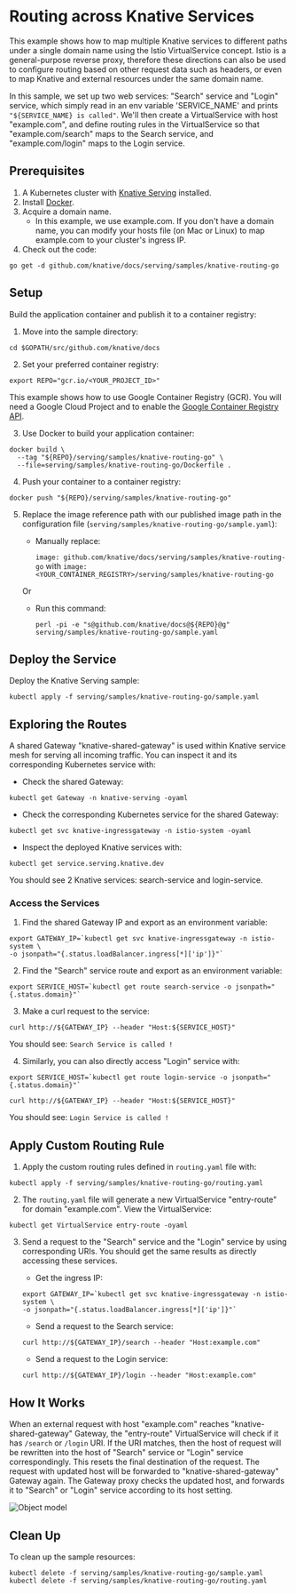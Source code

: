 # Routing across Knative Services

This example shows how to map multiple Knative services to different paths
under a single domain name using the Istio VirtualService concept.
Istio is a general-purpose reverse proxy, therefore these directions can also be
used to configure routing based on other request data such as headers, or even
to map Knative and external resources under the same domain name.

In this sample, we set up two web services: "Search" service and "Login"
service, which simply read in an env variable 'SERVICE_NAME' and prints
`"${SERVICE_NAME} is called"`. We'll then create a VirtualService with host
"example.com", and define routing rules in the VirtualService so that
"example.com/search" maps to the Search service, and "example.com/login" maps
to the Login service.

## Prerequisites

1. A Kubernetes cluster with [Knative Serving](https://github.com/knative/docs/blob/master/install/README.md) installed.
2. Install [Docker](https://docs.docker.com/get-started/#prepare-your-docker-environment).
3. Acquire a domain name.
    - In this example, we use example.com. If you don't have a domain name,
you can modify your hosts file (on Mac or Linux) to map example.com to your
cluster's ingress IP.
4. Check out the code:
```
go get -d github.com/knative/docs/serving/samples/knative-routing-go
```

## Setup

Build the application container and publish it to a container registry:

1. Move into the sample directory:
```
cd $GOPATH/src/github.com/knative/docs
```

2. Set your preferred container registry:
```
export REPO="gcr.io/<YOUR_PROJECT_ID>"
```
   This example shows how to use Google Container Registry (GCR). You will need a Google Cloud Project and to enable the [Google Container Registry
API](https://console.cloud.google.com/apis/library/containerregistry.googleapis.com).

3. Use Docker to build your application container:
```
docker build \
  --tag "${REPO}/serving/samples/knative-routing-go" \
  --file=serving/samples/knative-routing-go/Dockerfile .
```

4. Push your container to a container registry:
```
docker push "${REPO}/serving/samples/knative-routing-go"
```

5. Replace the image reference path with our published image path in the configuration file (`serving/samples/knative-routing-go/sample.yaml`):
   * Manually replace:

     `image: github.com/knative/docs/serving/samples/knative-routing-go` with `image: <YOUR_CONTAINER_REGISTRY>/serving/samples/knative-routing-go`

    Or

   * Run this command:
     ```
     perl -pi -e "s@github.com/knative/docs@${REPO}@g" serving/samples/knative-routing-go/sample.yaml
     ```

## Deploy the Service

Deploy the Knative Serving sample:
```
kubectl apply -f serving/samples/knative-routing-go/sample.yaml
```

## Exploring the Routes

A shared Gateway "knative-shared-gateway" is used within Knative service mesh
for serving all incoming traffic. You can inspect it and its corresponding Kubernetes
service with:

* Check the shared Gateway:
```
kubectl get Gateway -n knative-serving -oyaml
```

* Check the corresponding Kubernetes service for the shared Gateway:
```
kubectl get svc knative-ingressgateway -n istio-system -oyaml
```

* Inspect the deployed Knative services with:
```
kubectl get service.serving.knative.dev
```
You should see 2 Knative services: search-service and login-service.

### Access the Services

1. Find the shared Gateway IP and export as an environment variable:
```
export GATEWAY_IP=`kubectl get svc knative-ingressgateway -n istio-system \
-o jsonpath="{.status.loadBalancer.ingress[*]['ip']}"`
```

2. Find the "Search" service route and export as an environment variable:
```
export SERVICE_HOST=`kubectl get route search-service -o jsonpath="{.status.domain}"`
```
3. Make a curl request to the service:
```
curl http://${GATEWAY_IP} --header "Host:${SERVICE_HOST}"
```
You should see: `Search Service is called !`

4. Similarly, you can also directly access "Login" service with:
```
export SERVICE_HOST=`kubectl get route login-service -o jsonpath="{.status.domain}"`
```
```
curl http://${GATEWAY_IP} --header "Host:${SERVICE_HOST}"
```
You should see: `Login Service is called !`

## Apply Custom Routing Rule

1. Apply the custom routing rules defined in `routing.yaml` file with:
```
kubectl apply -f serving/samples/knative-routing-go/routing.yaml
```

2. The `routing.yaml` file will generate a new VirtualService "entry-route" for
domain "example.com". View the VirtualService:
```
kubectl get VirtualService entry-route -oyaml
```

3. Send a request to the "Search" service and the "Login" service by using
corresponding URIs. You should get the same results as directly accessing these services.
    * Get the ingress IP:
    ```
    export GATEWAY_IP=`kubectl get svc knative-ingressgateway -n istio-system \
    -o jsonpath="{.status.loadBalancer.ingress[*]['ip']}"`
    ```

    * Send a request to the Search service:
    ```
    curl http://${GATEWAY_IP}/search --header "Host:example.com"
    ```

    * Send a request to the Login service:
    ```
    curl http://${GATEWAY_IP}/login --header "Host:example.com"
    ```

## How It Works

When an external request with host "example.com" reaches
"knative-shared-gateway" Gateway, the "entry-route" VirtualService will check
if it has `/search` or `/login` URI. If the URI matches, then the host of
request will be rewritten into the host of "Search" service or "Login" service
correspondingly. This resets the final destination of the request.
The request with updated host will be forwarded to "knative-shared-gateway"
Gateway again. The Gateway proxy checks the updated host, and forwards it to
"Search" or "Login" service according to its host setting.

![Object model](images/knative-routing-sample-flow.png)


## Clean Up

To clean up the sample resources:
```
kubectl delete -f serving/samples/knative-routing-go/sample.yaml
kubectl delete -f serving/samples/knative-routing-go/routing.yaml
```
